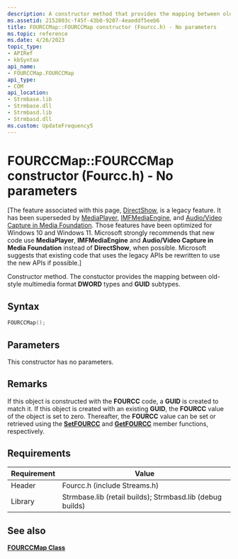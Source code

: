 ```yaml
---
description: A constructor method that provides the mapping between old-style multimedia format DWORD types and GUID subtypes. This method uses no parameters.
ms.assetid: 2152803c-f45f-43b0-9207-4eaeddf5eeb6
title: FOURCCMap::FOURCCMap constructor (Fourcc.h) - No parameters
ms.topic: reference
ms.date: 4/26/2023
topic_type: 
- APIRef
- kbSyntax
api_name: 
- FOURCCMap.FOURCCMap
api_type: 
- COM
api_location: 
- Strmbase.lib
- Strmbase.dll
- Strmbasd.lib
- Strmbasd.dll
ms.custom: UpdateFrequency5
---
```


# FOURCCMap::FOURCCMap constructor (Fourcc.h) - No parameters

\[The feature associated with this page, [DirectShow](/windows/win32/directshow/directshow), is a legacy feature. It has been superseded by [MediaPlayer](/uwp/api/Windows.Media.Playback.MediaPlayer), [IMFMediaEngine](/windows/win32/api/mfmediaengine/nn-mfmediaengine-imfmediaengine), and [Audio/Video Capture in Media Foundation](windows/win32/medfound/audio-video-capture-in-media-foundation). Those features have been optimized for Windows 10 and Windows 11. Microsoft strongly recommends that new code use **MediaPlayer**, **IMFMediaEngine** and **Audio/Video Capture in Media Foundation** instead of **DirectShow**, when possible. Microsoft suggests that existing code that uses the legacy APIs be rewritten to use the new APIs if possible.\]

Constructor method. The constuctor provides the mapping between old-style multimedia format **DWORD** types and **GUID** subtypes.

## Syntax


```C++
FOURCCMap();
```



## Parameters

This constructor has no parameters.

## Remarks

If this object is constructed with the **FOURCC** code, a **GUID** is created to match it. If this object is created with an existing **GUID**, the **FOURCC** value of the object is set to zero. Thereafter, the **FOURCC** value can be set or retrieved using the [**SetFOURCC**](fourccmap-setfourcc.md) and [**GetFOURCC**](fourccmap-getfourcc.md) member functions, respectively.

## Requirements


| Requirement | Value |
|-|-|
| Header  | Fourcc.h (include Streams.h) |
| Library | Strmbase.lib (retail builds); Strmbasd.lib (debug builds) |



## See also

<dl> <dt>

[**FOURCCMap Class**](fourccmap.md)
</dt> </dl>

 

 




